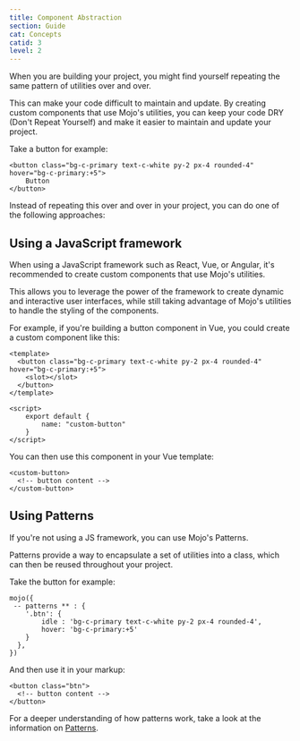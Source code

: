 ```yaml
---
title: Component Abstraction
section: Guide
cat: Concepts
catid: 3
level: 2
---
```


When you are building your project, you might find yourself repeating the same pattern of utilities over and over.

This can make your code difficult to maintain and update. By creating custom components that use Mojo's utilities, you can keep your code DRY (Don't Repeat Yourself) and make it easier to maintain and update your project.

Take a button for example:

<showcode lang="html">

```
<button class="bg-c-primary text-c-white py-2 px-4 rounded-4" hover="bg-c-primary:+5">
    Button
</button>
```

</showcode>

Instead of repeating this over and over in your project, you can do one of the following approaches:

## Using a JavaScript framework

When using a JavaScript framework such as React, Vue, or Angular, it's recommended to create custom components that use Mojo's utilities.

This allows you to leverage the power of the framework to create dynamic and interactive user interfaces, while still taking advantage of Mojo's utilities to handle the styling of the components.

For example, if you're building a button component in Vue, you could create a custom component like this:

<showcode lang="html">

```
<template>
  <button class="bg-c-primary text-c-white py-2 px-4 rounded-4" hover="bg-c-primary:+5">
    <slot></slot>
  </button>
</template>

<script>
    export default {
        name: "custom-button"
    }
</script>
```

</showcode>

You can then use this component in your Vue template:

<showcode lang="html">

```
<custom-button>
  <!-- button content -->
</custom-button>
```

</showcode>

## Using Patterns

If you're not using a JS framework, you can use Mojo's Patterns.

Patterns provide a way to encapsulate a set of utilities into a class, which can then be reused throughout your project.

Take the button for example:

<showcode lang="js">

```
mojo({
 -- patterns ** : {
    '.btn': {
        idle : 'bg-c-primary text-c-white py-2 px-4 rounded-4',
        hover: 'bg-c-primary:+5'
    }
  },
})
```

</showcode>

And then use it in your markup:

<showcode lang="html">

```
<button class="btn">
  <!-- button content -->
</button>
```

</showcode>

For a deeper understanding of how patterns work, take a look at the information on [Patterns](/docs/config/patterns).
